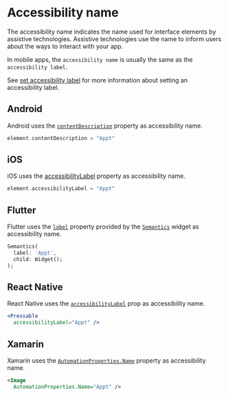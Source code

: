 # Accessibility name

The accessibility name indicates the name used for interface elements by assistive technologies. Assistive technologies use the name to inform users about the ways to interact with your app.

In mobile apps, the `accessibility name` is usually the same as the `accessibility label`.

See [set accessibility label](accessibility-label.md) for more information about setting an accessibility label.

## Android

Android uses the [`contentDescription`](https://developer.android.com/reference/android/view/View.html#attr_android:contentDescription) property as accessibility name.

```kotlin
element.contentDescription = "Appt"
```

## iOS

iOS uses the [accessibilityLabel](https://developer.apple.com/documentation/uikit/uiaccessibilityelement/1619577-accessibilitylabel) property as accessibility name.

```swift
element.accessibilityLabel = "Appt"
```

## Flutter

Flutter uses the [`label`](https://api.flutter.dev/flutter/semantics/SemanticsProperties/label.html) property provided by the [`Semantics`](https://api.flutter.dev/flutter/widgets/Semantics-class.html) widget as accessibility name.

```dart
Semantics(
  label: 'Appt',
  child: Widget();
);
```

## React Native

React Native uses the [`accessibilityLabel`](https://reactnative.dev/docs/accessibility#accessibilitylabel) prop as accessibility name.

```jsx
<Pressable 
  accessibilityLabel="Appt" />
```

## Xamarin

Xamarin uses the [`AutomationProperties.Name`](https://docs.microsoft.com/en-us/xamarin/xamarin-forms/app-fundamentals/accessibility/automation-properties#automationpropertiesname) property as accessibility name.

```xml
<Image 
  AutomationProperties.Name="Appt" />
```
